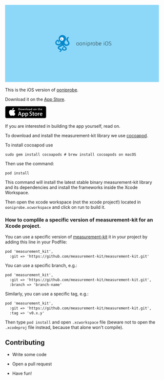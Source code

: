 ![ooniprobe iOS](assets/title.png)

This is the iOS version of [ooniprobe](https://ooni.torproject.org/).

Download it on the [App Store](https://itunes.apple.com/us/app/id1199566366).

[![](assets/app-store-badge.png)](https://itunes.apple.com/us/app/id1199566366)

If you are interested in building the app yourself, read on.

To download and install the measurement-kit library we use [cocoapod](https://cocoapods.org).

To install cocoapod use

```
sudo gem install cocoapods # brew install cocoapods on macOS
```

Then use the command:

```
pod install
```

This command will install the latest stable binary measurement-kit library
and its dependencies and install the frameworks inside the Xcode Workspace.

Then open the xcode workspace (not the xcode project!)  located in
`ooniprobe.xcworkspace` and click on run to build it.

### How to complile a specific version of measurement-kit for an Xcode project.

You can use a specific version of [measurement-kit](https://github.com/measurement-kit/measurement-kit) it in your project by adding this line in your Podfile:

    pod 'measurement_kit',
      :git => 'https://github.com/measurement-kit/measurement-kit.git'

You can use a specific branch, e.g.:

    pod 'measurement_kit',
      :git => 'https://github.com/measurement-kit/measurement-kit.git',
      :branch => 'branch-name'

Similarly, you can use a specific tag, e.g.:

    pod 'measurement_kit', 
      :git => 'https://github.com/measurement-kit/measurement-kit.git',
      :tag => 'v0.x.y'

Then type `pod install` and open `.xcworkspace` file (beware not to open the
`.xcodeproj` file instead, because that alone won't compile).

## Contributing

* Write some code

* Open a pull request

* Have fun!
